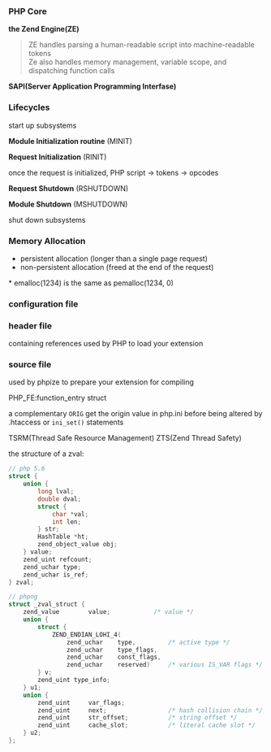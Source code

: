 ### PHP Core

**the Zend Engine(ZE)**
> ZE handles parsing a human-readable script into machine-readable tokens  
> Ze also handles memory management, variable scope, and dispatching function calls

**SAPI(Server Application Programming Interfase)**

### Lifecycles
start up subsystems

**Module Initialization routine** (MINIT)

**Request Initialization** (RINIT)

once the request is initialized, PHP script -> tokens -> opcodes

**Request Shutdown** (RSHUTDOWN)

**Module Shutdown** (MSHUTDOWN)

shut down subsystems

### Memory Allocation

- persistent allocation (longer than a single page request)
- non-persistent allocation (freed at the end of the request)

\* emalloc(1234) is the same as pemalloc(1234, 0)





### configuration file


### header file

containing references used by PHP to load your extension

### source file

used by phpize to prepare your extension for compiling




PHP_FE:function_entry struct

a complementary `ORIG` get the origin value in php.ini before being altered by .htaccess or `ini_set()` statements

TSRM(Thread Safe Resource Management) ZTS(Zend Thread Safety)

the structure of a zval:
```c
// php 5.6
struct {
    union {
        long lval;
        double dval;
        struct {
            char *val;
            int len;
        } str;
        HashTable *ht;
        zend_object_value obj;
    } value;
    zend_uint refcount;
    zend_uchar type;
    zend_uchar is_ref;
} zval;

// phpng
struct _zval_struct {
    zend_value        value;            /* value */
    union {
        struct {
            ZEND_ENDIAN_LOHI_4(
                zend_uchar    type,         /* active type */
                zend_uchar    type_flags,
                zend_uchar    const_flags,
                zend_uchar    reserved)     /* various IS_VAR flags */
        } v;
        zend_uint type_info;
    } u1;
    union {
        zend_uint     var_flags;
        zend_uint     next;                 /* hash collision chain */
        zend_uint     str_offset;           /* string offset */
        zend_uint     cache_slot;           /* literal cache slot */
    } u2;
};
```